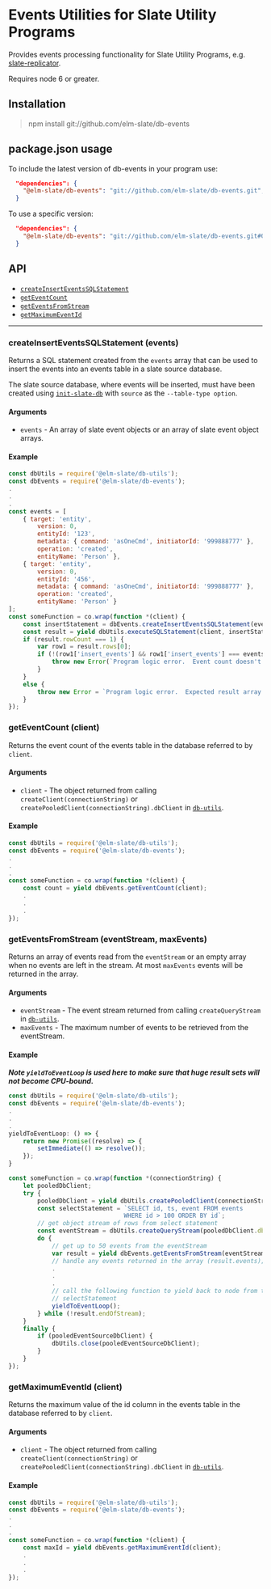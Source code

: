 # Events Utilities for Slate Utility Programs

Provides events processing functionality for Slate Utility Programs, e.g. [slate-replicator](https://github.com/elm-slate/slate-replicator).

Requires node 6 or greater.

## Installation
> npm install git://github.com/elm-slate/db-events

## package.json usage
To include the latest version of db-events in your program use:

```json
  "dependencies": {
    "@elm-slate/db-events": "git://github.com/elm-slate/db-events.git",
  }
```

To use a specific version:

```json
  "dependencies": {
    "@elm-slate/db-events": "git://github.com/elm-slate/db-events.git#0.1.9",
  }
```

## API

- [`createInsertEventsSQLStatement`](#createInsertEventsSQLStatement)
- [`getEventCount`](#getEventCount)
- [`getEventsFromStream`](#getEventsFromStream)
- [`getMaximumEventId`](#getMaximumEventId)

---

<a name="createInsertEventsSQLStatement"></a>
### createInsertEventsSQLStatement (events)

Returns a SQL statement created from the `events` array that can be used to insert the events into an events table in a slate source database.

The slate source database, where events will be inserted, must have been created using [`init-slate-db`](https://github.com/elm-slate/init-slate-db) with `source` as the `--table-type option`.

#### Arguments

- `events` - An array of slate event objects or an array of slate event object arrays.

#### Example

``` javascript
const dbUtils = require('@elm-slate/db-utils');
const dbEvents = require('@elm-slate/db-events');
.
.
.
const events = [
    { target: 'entity',
        version: 0,
        entityId: '123',
        metadata: { command: 'asOneCmd', initiatorId: '999888777' },
        operation: 'created',
        entityName: 'Person' },
    { target: 'entity',
        version: 0,
        entityId: '456',
        metadata: { command: 'asOneCmd', initiatorId: '999888777' },
        operation: 'created',
        entityName: 'Person' }
];
const someFunction = co.wrap(function *(client) {
	const insertStatement = dbEvents.createInsertEventsSQLStatement(events);
	const result = yield dbUtils.executeSQLStatement(client, insertStatement);
	if (result.rowCount === 1) {
		var row1 = result.rows[0];
		if (!(row1['insert_events'] && row1['insert_events'] === events.length)) {
			throw new Error(`Program logic error.  Event count doesn't match rows inserted.  Event Count:  ${events.length}  Rows Inserted:  ${row1['insert_events']}`);
		}
	}
	else {
		throw new Error = `Program logic error.  Expected result array of one object to be returned.  Result:  ${JSON.stringify(result)}`;
	}
});
```

<a name="getEventCount"></a>
### getEventCount (client)

Returns the event count of the events table in the database referred to by `client`.

#### Arguments

- `client` - The object returned from calling `createClient(connectionString)` or `createPooledClient(connectionString).dbClient` in [`db-utils`](https://github.com/elm-slate/db-utils).

#### Example

``` javascript
const dbUtils = require('@elm-slate/db-utils');
const dbEvents = require('@elm-slate/db-events');
.
.
.
const someFunction = co.wrap(function *(client) {
	const count = yield dbEvents.getEventCount(client);
    .
    .
    .
});
```

<a name="getEventsFromStream"></a>
### getEventsFromStream (eventStream, maxEvents)

Returns an array of events read from the `eventStream` or an empty array when no events are left in the stream.  At most `maxEvents` events will be returned in the array.

#### Arguments

- `eventStream` - The event stream returned from calling `createQueryStream` in [`db-utils`](https://github.com/elm-slate/db-utils).
- `maxEvents` - The maximum number of events to be retrieved from the eventStream.

#### Example

***Note `yieldToEventLoop` is used here to make sure that huge result sets will not become CPU-bound.***

``` javascript
const dbUtils = require('@elm-slate/db-utils');
const dbEvents = require('@elm-slate/db-events');
.
.
.
yieldToEventLoop: () => {
    return new Promise((resolve) => {
        setImmediate(() => resolve());
    });
}

const someFunction = co.wrap(function *(connectionString) {
	let pooledDbClient;
	try {
		pooledDbClient = yield dbUtils.createPooledClient(connectionString);
		const selectStatement = `SELECT id, ts, event FROM events
								WHERE id > 100 ORDER BY id`;
		// get object stream of rows from select statement
		const eventStream = dbUtils.createQueryStream(pooledDbClient.dbClient, selectStatement);
        do {
            // get up to 50 events from the eventStream
            var result = yield dbEvents.getEventsFromStream(eventStream, 50);
            // handle any events returned in the array (result.events);
            .
            .
            .
            // call the following function to yield back to node from the loop if many events will be returned from the
            // selectStatement
            yieldToEventLoop();
        } while (!result.endOfStream);
    }
    finally {
		if (pooledEventSourceDbClient) {
			dbUtils.close(pooledEventSourceDbClient);
		}
	}
});
```

<a name="getMaximumEventId"></a>
### getMaximumEventId (client)

Returns the maximum value of the id column in the events table in the database referred to by `client`.

#### Arguments

- `client` - The object returned from calling `createClient(connectionString)` or `createPooledClient(connectionString).dbClient` in [`db-utils`](https://github.com/elm-slate/db-utils).

#### Example

``` javascript
const dbUtils = require('@elm-slate/db-utils');
const dbEvents = require('@elm-slate/db-events');
.
.
.
const someFunction = co.wrap(function *(client) {
	const maxId = yield dbEvents.getMaximumEventId(client);
    .
    .
    .
});
```
